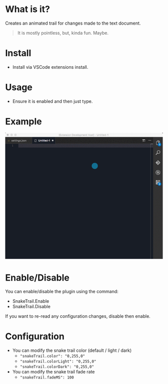 # What is it?

Creates an animated trail for changes made to the text document.

> It is mostly pointless, but, kinda fun. Maybe.

# Install

* Install via VSCode extensions install.

# Usage

* Ensure it is enabled and then just type.

# Example

![Example](resources/usage.gif)

# Enable/Disable

You can enable/disable the plugin using the command:

* SnakeTrail.Enable
* SnakeTrail.Disable

If you want to re-read any configuration changes, disable then enable.

# Configuration

* You can modify the snake trail color (default / light / dark)
    * `"snakeTrail.color": "0,255,0"`
    * `"snakeTrail.colorLight": "0,255,0"`
    * `"snakeTrail.colorDark": "0,255,0"`
* You can modify the snake trail fade rate
    * `"snakeTrail.fadeMS": 100`